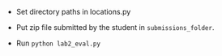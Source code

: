 - Set directory paths in locations.py

- Put zip file submitted by the student in `submissions_folder`.

- Run `python lab2_eval.py`
